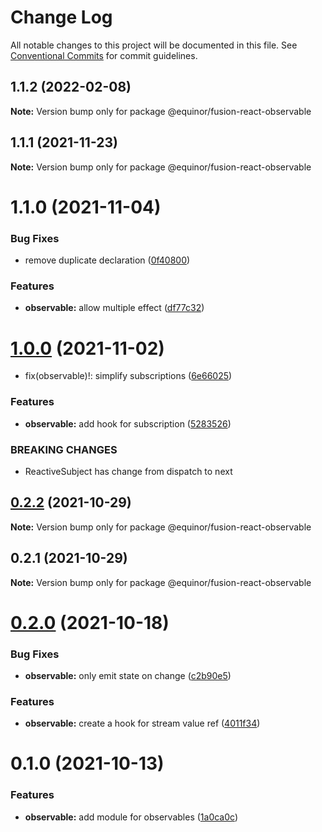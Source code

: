 # Change Log

All notable changes to this project will be documented in this file.
See [Conventional Commits](https://conventionalcommits.org) for commit guidelines.

## 1.1.2 (2022-02-08)

**Note:** Version bump only for package @equinor/fusion-react-observable





## 1.1.1 (2021-11-23)

**Note:** Version bump only for package @equinor/fusion-react-observable





# 1.1.0 (2021-11-04)


### Bug Fixes

* remove duplicate declaration ([0f40800](https://github.com/equinor/fusion-react-components/commit/0f40800dee260625879194ac2cc362ec48c15536))


### Features

* **observable:** allow multiple effect ([df77c32](https://github.com/equinor/fusion-react-components/commit/df77c328b2b0555cb50ccaa21df41eca212f5cf8))





# [1.0.0](https://github.com/equinor/fusion-react-components/compare/@equinor/fusion-react-observable@0.2.2...@equinor/fusion-react-observable@1.0.0) (2021-11-02)


* fix(observable)!: simplify subscriptions ([6e66025](https://github.com/equinor/fusion-react-components/commit/6e6602502b2cba8afa9e3bc04ec51c5901b292a6))


### Features

* **observable:** add hook for subscription ([5283526](https://github.com/equinor/fusion-react-components/commit/5283526f07166035f3f38ee7a080d269fbc1bd90))


### BREAKING CHANGES

* ReactiveSubject has change from dispatch to next





## [0.2.2](https://github.com/equinor/fusion-react-components/compare/@equinor/fusion-react-observable@0.2.1...@equinor/fusion-react-observable@0.2.2) (2021-10-29)

**Note:** Version bump only for package @equinor/fusion-react-observable





## 0.2.1 (2021-10-29)

**Note:** Version bump only for package @equinor/fusion-react-observable





# [0.2.0](https://github.com/equinor/fusion-react-components/compare/@equinor/fusion-react-observable@0.1.0...@equinor/fusion-react-observable@0.2.0) (2021-10-18)


### Bug Fixes

* **observable:** only emit state on change ([c2b90e5](https://github.com/equinor/fusion-react-components/commit/c2b90e5e4e7579816500381e826672873f14ca60))


### Features

* **observable:** create a hook for stream value ref ([4011f34](https://github.com/equinor/fusion-react-components/commit/4011f34410d02887200d398208bb54e2c6e8e3b8))





# 0.1.0 (2021-10-13)


### Features

* **observable:** add module for observables ([1a0ca0c](https://github.com/equinor/fusion-react-components/commit/1a0ca0c2a356d7e239d8d65f8c82645febeacd02))
